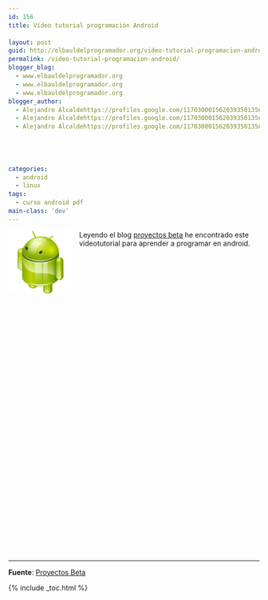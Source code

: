 ```yaml
---
id: 156
title: Vídeo tutorial programación Android

layout: post
guid: http://elbauldelprogramador.org/video-tutorial-programacion-android/
permalink: /video-tutorial-programacion-android/
blogger_blog:
  - www.elbauldelprogramador.org
  - www.elbauldelprogramador.org
  - www.elbauldelprogramador.org
blogger_author:
  - Alejandro Alcaldehttps://profiles.google.com/117030001562039350135noreply@blogger.com
  - Alejandro Alcaldehttps://profiles.google.com/117030001562039350135noreply@blogger.com
  - Alejandro Alcaldehttps://profiles.google.com/117030001562039350135noreply@blogger.com

  
  
  
categories:
  - android
  - linux
tags:
  - curso android pdf
main-class: 'dev'
---
```

<img border="0" src="/assets/img/2013/07/iconoAndroid.png" style="clear:left; float:left;margin-right:1em; margin-bottom:1em" />  
Leyendo el blog <a target="_blank" href="http://proyectosbeta.blogspot.com/">proyectos beta</a> he encontrado este videotutorial para aprender a programar en android.

  
<!--ad-->

  
  
  


<center>
  <br /> <br /> <br /> <br />
</center>

<center>
  <br /> <br /> <br /> <br />
</center>

<center>
  <br /> <br /> <br /> <br />
</center>

<center>
  <br /> <br /> <br /> <br />
</center>

<center>
  <br /> <br /> <br /> <br />
</center>

<center>
  <br /> <br /> <br /> <br />
</center>

<center>
  <br /> <br /> <br /> <br />
</center>

<center>
  <br /> <br /> <br /> <br />
</center>

<center>
  <br /> <br /> <br /> <br />
</center>

* * *

**Fuente**: <a target="_blank" href="http://proyectosbeta.blogspot.com/2011/03/curso-de-programacion-de-android-en.html">Proyectos Beta</a> </p> 



{% include _toc.html %}
